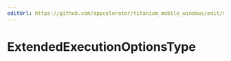 ```yaml
---
editUrl: https://github.com/appcelerator/titanium_mobile_windows/edit/master/apidoc/WindowsOnly/Titanium.App.Windows.yml
---
```

# ExtendedExecutionOptionsType

<TypeHeader/>

<ApiDocs/>
